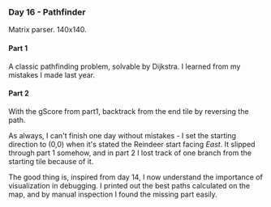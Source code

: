 ### Day 16 - Pathfinder

Matrix parser. 140x140.

#### Part 1

A classic pathfinding problem, solvable by Dijkstra. I learned from my mistakes I made last year.

#### Part 2

With the gScore from part1, backtrack from the end tile by reversing the path.

As always, I can't finish one day without mistakes - I set the starting direction to (0,0) when it's stated the Reindeer start facing *East*. It slipped through part 1 somehow, and in part 2 I lost track of one branch from the starting tile because of it.

The good thing is, inspired from day 14, I now understand the importance of visualization in debugging. I printed out the best paths calculated on the map, and by manual inspection I found the missing part easily.
